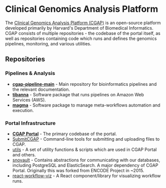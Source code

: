 

# Clinical Genomics Analysis Platform

The [Clinical Genomics Analysis Platform (CGAP)](https://cgap.hms.harvard.edu) is an open-source platform developed primarily by Harvard's Department of Biomedical Informatics. CGAP consists of multiple repositories - the codebase of the portal itself, as well as repositories containing code which runs and defines the genomics pipelines, monitoring, and various utilities.

## Repositories


### Pipelines & Analysis


- **[cgap-pipeline-main](https://github.com/dbmi-bgm/cgap-pipeline-main)** - Main repository for bioinformatics pipelines and the relevant documentation.
- **[tibanna](https://github.com/4dn-dcic/tibanna)** - Software package that runs pipelines on Amazon Web Services (AWS).
- **[magma](https://github.com/dbmi-bgm/magma)** - Software package to manage meta-workflows automation and execution.

### Portal Infrastructure

- **[CGAP Portal](https://github.com/dbmi-bgm/cgap-portal)** - The primary codebase of the portal.
- [SubmitCGAP](https://github.com/dbmi-bgm/SubmitCGAP) - Command-line tools for submitting and uploading files to CGAP.
- [utils](https://github.com/4dn-dcic/utils) - A set of utility functions & scripts which are used in CGAP Portal and others.
- [snovault](https://github.com/4dn-dcic/snovault) - Contains abstractions for communicating with our databases, including PostgreSQL and ElasticSearch. A major dependency of CGAP Portal. Originally this was forked from ENCODE Project in ~2015.
- [react-workflow-viz](https://github.com/4dn-dcic/react-workflow-viz) - A React component/library for visualizing workflow runs.


